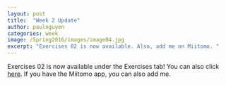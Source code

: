 ```yaml
---
layout: post
title:  "Week 2 Update"
author: paulnguyen
categories: week
image: /Spring2016/images/image04.jpg
excerpt: "Exercises 02 is now available. Also, add me on Miitomo. "
---
```


Exercises 02 is now available under the Exercises tab! You can also click [here][ex02]. If you have the Miitomo app, you can also add me.

[ex02]: /Spring2016/files/exercises/exercises02.pdf
